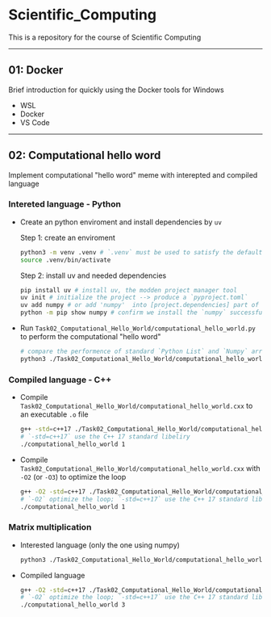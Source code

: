# Scientific_Computing

This is a repository for the course of Scientific Computing

---

## 01: Docker

Brief introduction for quickly using the Docker tools for Windows

- WSL
- Docker
- VS Code

---

## 02: Computational hello word

Implement computational "hello word" meme with interepted and compiled language

### Intereted language - Python

- Create an python enviroment and install dependencies by `uv`

    Step 1: create an enviroment
    ```bash
    python3 -m venv .venv # `.venv` must be used to satisfy the default env name of `uv`
    source .venv/bin/activate
    ```

    Step 2: install uv and needed dependencies
    ```bash
    pip install uv # install uv, the modden project manager tool
    uv init # initialize the project --> produce a `pyproject.toml`
    uv add numpy # or add 'numpy'  into [project.dependencies] part of `pyproject.toml`
    python -m pip show numpy # confirm we install the `numpy` successfully
    ```
- Run `Task02_Computational_Hello_World/computational_hello_world.py` to perform the computational "hello word"
    ```bash
    # compare the performence of standard `Python List` and `Numpy` arrays
    python3 ./Task02_Computational_Hello_World/computational_hello_world.py -p 1
    ```

### Compiled language - C++

- Compile `Task02_Computational_Hello_World/computational_hello_world.cxx` to an executable `.o` file
    ```bash
    g++ -std=c++17 ./Task02_Computational_Hello_World/computational_hello_world.cxx -DCOMPILER_FLAGS="\"-std=c++17\"" -o computational_hello_world
    # `-std=c++17` use the C++ 17 standard libeliry
    ./computational_hello_world 1
    ```
- Compile `Task02_Computational_Hello_World/computational_hello_world.cxx` with `-O2` (or `-O3`) to optimize the loop
    ```bash
    g++ -O2 -std=c++17 ./Task02_Computational_Hello_World/computational_hello_world.cxx -DCOMPILER_FLAGS="\"-O2 -std=c++17\"" -o computational_hello_world
    # `-O2` optimize the loop; `-std=c++17` use the C++ 17 standard libeliry
    ./computational_hello_world 1
    ```

### Matrix multiplication
- Interested language (only the one using numpy)
    ```bash
    python3 ./Task02_Computational_Hello_World/computational_hello_world.py -p 3
    ```
- Compiled language
    ```bash
    g++ -O2 -std=c++17 ./Task02_Computational_Hello_World/computational_hello_world.cxx -DCOMPILER_FLAGS="\"-O2 -std=c++17\"" -o computational_hello_world
    # `-O2` optimize the loop; `-std=c++17` use the C++ 17 standard libeliry
    ./computational_hello_world 3
    ```


